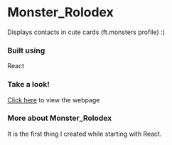 # Monster_Rolodex

Displays contacts in cute cards (ft.monsters profile) :)

### Built using

React

### Take a look!

[Click here](https://akshaya-vc.github.io/React-Monster_Rolodex/) to view the webpage

### More about Monster_Rolodex

It is the first thing I created while starting with React.
